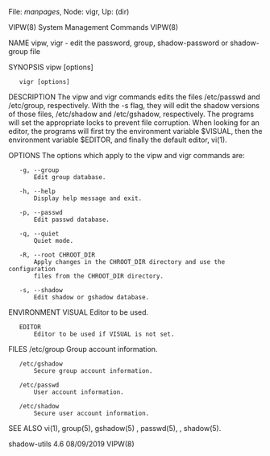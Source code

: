 File: *manpages*,  Node: vigr,  Up: (dir)

VIPW(8)                   System Management Commands                   VIPW(8)



NAME
       vipw, vigr - edit the password, group, shadow-password or shadow-group
       file

SYNOPSIS
       vipw [options]

       vigr [options]

DESCRIPTION
       The vipw and vigr commands edits the files /etc/passwd and /etc/group,
       respectively. With the -s flag, they will edit the shadow versions of
       those files, /etc/shadow and /etc/gshadow, respectively. The programs
       will set the appropriate locks to prevent file corruption. When looking
       for an editor, the programs will first try the environment variable
       $VISUAL, then the environment variable $EDITOR, and finally the default
       editor, vi(1).

OPTIONS
       The options which apply to the vipw and vigr commands are:

       -g, --group
           Edit group database.

       -h, --help
           Display help message and exit.

       -p, --passwd
           Edit passwd database.

       -q, --quiet
           Quiet mode.

       -R, --root CHROOT_DIR
           Apply changes in the CHROOT_DIR directory and use the configuration
           files from the CHROOT_DIR directory.

       -s, --shadow
           Edit shadow or gshadow database.

ENVIRONMENT
       VISUAL
           Editor to be used.

       EDITOR
           Editor to be used if VISUAL is not set.

FILES
       /etc/group
           Group account information.

       /etc/gshadow
           Secure group account information.

       /etc/passwd
           User account information.

       /etc/shadow
           Secure user account information.

SEE ALSO
       vi(1), group(5), gshadow(5) , passwd(5), , shadow(5).



shadow-utils 4.6                  08/09/2019                           VIPW(8)
